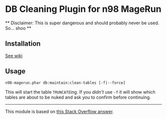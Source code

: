 DB Cleaning Plugin for n98 MageRun
===

** Disclaimer:  This is super dangerous and should probably never be used.  So... shoo **

## Installation

[See wiki](https://github.com/netz98/n98-magerun/wiki/Modules#where-can-modules-be-placed)

## Usage

```
n98-magerun.phar db:maintain:clean-tables [-f|--force]
```

This will start the table `TRUNCATE`ing.  If you *didn't* use `-f` it will show which tables are about to be nuked and ask you to confirm before continuing.

---

This module is based on [this Stack Overflow answer](http://stackoverflow.com/a/28057465/763468).
